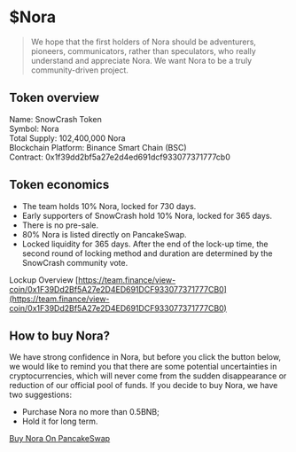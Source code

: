 # $Nora

> We hope that the first holders of Nora should be adventurers, pioneers, communicators, rather than speculators, who really understand and appreciate Nora. We want Nora to be a truly community-driven project.

## Token overview

Name: SnowCrash Token  
Symbol: Nora  
Total Supply: 102,400,000 Nora  
Blockchain Platform: Binance Smart Chain (BSC)  
Contract: 0x1f39dd2bf5a27e2d4ed691dcf933077371777cb0

## Token economics

- The team holds 10% Nora, locked for 730 days.
- Early supporters of SnowCrash hold 10% Nora, locked for 365 days.
- There is no pre-sale.
- 80% Nora is listed directly on PancakeSwap.
- Locked liquidity for 365 days. After the end of the lock-up time, the second round of locking method and duration are determined by the SnowCrash community vote.

Lockup Overview [https://team.finance/view-coin/0x1F39Dd2Bf5A27e2D4ED691DCF933077371777CB0](https://team.finance/view-coin/0x1F39Dd2Bf5A27e2D4ED691DCF933077371777CB0)

## How to buy Nora?

We have strong confidence in Nora, but before you click the button below, we would like to remind you that there are some potential uncertainties in cryptocurrencies, which will never come from the sudden disappearance or reduction of our official pool of funds. If you decide to buy Nora, we have two suggestions:

- Purchase Nora no more than 0.5BNB;
- Hold it for long term.

[Buy Nora On PancakeSwap](https://exchange.pancakeswap.finance/#/swap?outputCurrency=0x1f39dd2bf5a27e2d4ed691dcf933077371777cb0)